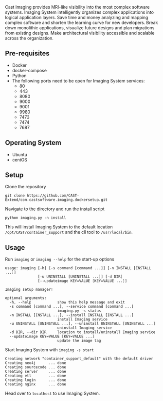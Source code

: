 Cast Imaging provides MRI-like visibility into the most complex software systems. Imaging System intelligently organizes complex applications into logical application layers. Save time and money analyzing and mapping complex software and shorten the learning curve for new developers. Break down monolithic applications, visualize future designs and plan migrations from existing designs. Make architectural visibility accessible and scalable across the organization.

## Pre-requisites

* Docker
* docker-compose
* Python
* The following ports need to be open for Imaging System services: 
  - 80
  - 443
  - 8080
  - 9000
  - 9001
  - 9980
  - 7473
  - 7474
  - 7687

## Operating System

* Ubuntu
* centOS

## Setup

Clone the repository
```
git clone https://github.com/CAST-Extend/com.castsoftware.imaging.dockersetup.git
```

Navigate to the directory and run the install script
```
python imaging.py -n install
```
This will install Imaging System to the default location `/opt/CAST/container_support` and the cli tool to `/usr/local/bin`. 

## Usage

Run `imaging` or `imaging --help` for the start-up options
```
usage: imaging [-h] [-s command [command ...]] [-n INSTALL [INSTALL ...]]
               [-u UNINSTALL [UNINSTALL ...]] [-d DIR]
               [--updateimage KEY=VALUE [KEY=VALUE ...]]

Imaging setup manager!

optional arguments:
  -h, --help            show this help message and exit
  -s command [command ...], --service command [command ...]
                        imaging.py -s status
  -n INSTALL [INSTALL ...], --install INSTALL [INSTALL ...]
                        install Imaging service
  -u UNINSTALL [UNINSTALL ...], --uninstall UNINSTALL [UNINSTALL ...]
                        uninstall Imaging service
  -d DIR, --dir DIR     location to install/uninstall Imaging service
  --updateimage KEY=VALUE [KEY=VALUE ...]
                        update the image tag
```

Start Imaging System with `imaging -s start`
```
Creating network "container_support_default" with the default driver
Creating neo4j      ... done
Creating sourcecode ... done
Creating server     ... done
Creating etl        ... done
Creating login      ... done
Creating nginx      ... done
```
Head over to `localhost` to use Imaging System. 


